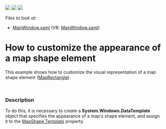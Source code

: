 <!-- default badges list -->
![](https://img.shields.io/endpoint?url=https://codecentral.devexpress.com/api/v1/VersionRange/128571413/12.1.7%2B)
[![](https://img.shields.io/badge/Open_in_DevExpress_Support_Center-FF7200?style=flat-square&logo=DevExpress&logoColor=white)](https://supportcenter.devexpress.com/ticket/details/E4229)
[![](https://img.shields.io/badge/📖_How_to_use_DevExpress_Examples-e9f6fc?style=flat-square)](https://docs.devexpress.com/GeneralInformation/403183)
<!-- default badges end -->
<!-- default file list -->
*Files to look at*:

* [MainWindow.xaml](./CS/MapShape_Template/MainWindow.xaml) (VB: [MainWindow.xaml](./VB/MapShape_Template/MainWindow.xaml))
<!-- default file list end -->
# How to customize the appearance of a map shape element


<p>This example shows how to customize the visual representation of a map shape element (<a href="http://documentation.devexpress.com/#WPF/clsDevExpressXpfMapMapRectangletopic"><u>MapRectangle</u></a>).</p><p><br />
</p>


<h3>Description</h3>

<p>To do this, it is necessary to create a <strong>System.Windows.DataTemplate</strong> object that specifies the appearance of a map&#39;s shape element, and assign it to the <a href="http://help.devexpress.com/#WPF/DevExpressXpfMapMapShape_Templatetopic"><u>MapShape.Template</u></a> property.</p><p><br />
</p>

<br/>



